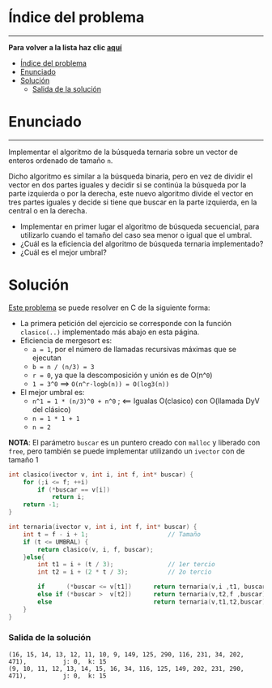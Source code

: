 # Índice del problema

***

**Para volver a la lista haz clic [aquí](./Index.md)**

<!-- TOC -->
* [Índice del problema](#índice-del-problema)
* [Enunciado](#enunciado)
* [Solución](#solución)
    * [Salida de la solución](#salida-de-la-solución)
<!-- TOC -->

# Enunciado

***

Implementar el algoritmo de la búsqueda ternaria sobre un vector de
enteros ordenado de tamaño ``n``.

Dicho algoritmo es similar a la búsqueda binaria, pero en vez de dividir el
vector en dos partes iguales y decidir si se continúa la búsqueda por la parte
izquierda o por la derecha, este nuevo algoritmo divide el vector en tres partes
iguales y decide si tiene que buscar en la parte izquierda, en la central o en la
derecha.
- Implementar en primer lugar el algoritmo de búsqueda secuencial,
  para utilizarlo cuando el tamaño del caso sea menor o igual que el
  umbral.
- ¿Cuál es la eficiencia del algoritmo de búsqueda ternaria
  implementado?
- ¿Cuál es el mejor umbral?
# Solución
[Este problema](#enunciado) se puede resolver en C de la siguiente forma:

- La primera petición del ejercicio se corresponde con la función ``clasico(..)`` implementado más abajo en esta página.
- Eficiencia de mergesort es:
  - ``a = 1``, por el número de llamadas recursivas máximas que se ejecutan
  - ``b = n / (n/3) = 3``
  - ``r = 0``, ya que la descomposición y unión es de O(n^``0``)
  - ``1 = 3^0`` ==> ``O(n^r·logb(n)) = O(log3(n))``
- El mejor umbral es:
  - ``n^1 = 1 * (n/3)^0 + n^0`` ; <== Igualas O(clasico)  con O(llamada DyV del clásico)
  - ``n = 1 * 1 + 1``
  - ``n = 2``

**NOTA**: El parámetro ``buscar`` es un puntero creado con ``malloc`` y liberado con ``free``, pero también
se puede implementar utilizando un ``ivector`` con de tamaño 1

```c
int clasico(ivector v, int i, int f, int* buscar) {
    for (;i <= f; ++i)
        if (*buscar == v[i])
            return i;
    return -1;
}

int ternaria(ivector v, int i, int f, int* buscar) {
    int t = f - i + 1;                      // Tamaño
    if (t <= UMBRAL) {                      
        return clasico(v, i, f, buscar);
    }else{
        int t1 = i + (t / 3);               // 1er tercio
        int t2 = i + (2 * t / 3);           // 2o tercio

        if      (*buscar <= v[t1])      return ternaria(v,i ,t1, buscar);   // por debajo de t1
        else if (*buscar >  v[t2])      return ternaria(v,t2,f ,buscar);    // por encima de t2
        else                            return ternaria(v,t1,t2,buscar);    // entre t1 y t2
    }
}
```

### Salida de la solución

```
(16, 15, 14, 13, 12, 11, 10, 9, 149, 125, 290, 116, 231, 34, 202, 471),          j: 0,  k: 15
(9, 10, 11, 12, 13, 14, 15, 16, 34, 116, 125, 149, 202, 231, 290, 471),          j: 0,  k: 15
```